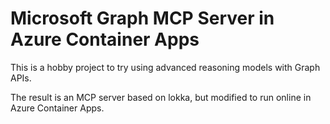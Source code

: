 <!--
---
name: Microsoft Graph MCP Server in Azure Container Apps
description: Run a remote node.js MCP server on Azure Container Apps to call Graph APIs 
languages:
- typescript
- javascript
- nodejs
- bicep
- azdeveloper
products:
- azure-container-apps
- azure
page_type: sample
urlFragment: mcp-container-ts
---
-->
# Microsoft Graph MCP Server in Azure Container Apps

This is a hobby project to try using advanced reasoning models with Graph APIs.

The result is an MCP server based on lokka, but modified to run online in Azure Container Apps.